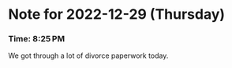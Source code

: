 # Note for 2022-12-29 (Thursday)
### Time: 8:25 PM

We got through a lot of divorce paperwork today.
